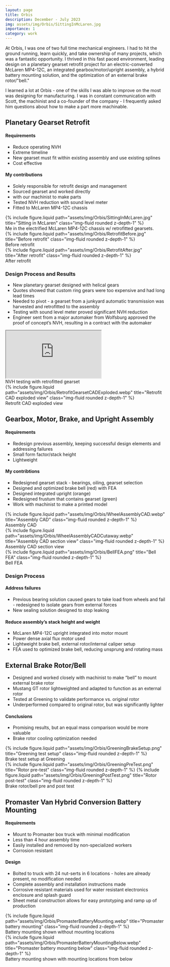 ```yaml
---
layout: page
title: Orbis
description: December - July 2023
img: assets/img/Orbis/SittingInMcLaren.jpg
importance: 1
category: work
---
```


At Orbis, I was one of two full time mechanical engineers. I had to hit the ground running, learn quickly, and take ownership of many projects, which was a fantastic opportunity. I thrived in this fast paced environment, leading design on a planetary gearset retrofit project for an electric-converted McLaren MP4-12C, an integrated gearbox/motor/upright assembly, a hybrid battery mounting solution, and the optimization of an external brake rotor/"bell."

I learned a lot at Orbis - one of the skills I was able to improve on the most was designing for manufacturing. I was in constant communication with Scott, the machinist and a co-founder of the company - I frequently asked him questions about how to make a part more machinable.



## Planetary Gearset Retrofit

#### Requirements
- Reduce operating NVH
- Extreme timeline
- New gearset must fit within existing assembly and use existing splines
- Cost effective

#### My contributions
- Solely responsible for retrofit design and management
- Sourced gearset and worked directly
- with our machinist to make parts
- Tested NVH reduction with sound level meter
- Fitted to McLaren MP4-12C chassis
        
<div class="row">
    <div class="col-sm-6 mt-3 mt-md-0">
        {% include figure.liquid path="assets/img/Orbis/SittingInMcLaren.jpg" title="Sitting in McLaren" class="img-fluid rounded z-depth-1" %}
        <div class="caption">
            Me in the electrified McLaren MP4-12C chassis w/ retrofitted gearsets.
        </div>
    </div>
    <div class="col-sm-3 mt-3 mt-md-0">
        {% include figure.liquid path="assets/img/Orbis/RetrofitBefore.jpg" title="Before retrofit" class="img-fluid rounded z-depth-1" %}
        <div class="caption">
            Before retrofit
        </div>
    </div>
    <div class="col-sm-3 mt-3 mt-md-0">
        {% include figure.liquid path="assets/img/Orbis/RetrofitAfter.jpg" title="After retrofit" class="img-fluid rounded z-depth-1" %}
        <div class="caption">
            After retrofit
        </div>
    </div>
</div>


### Design Process and Results
- New planetary gearset designed with helical gears
- Quotes showed that custom ring gears were too expensive and had long lead times
- Needed to pivot - a gearset from a junkyard automatic transmission was harvested and retrofitted to the assembly
- Testing with sound level meter proved significant NVH reduction
- Engineer sent from a major automaker from Wolfsburg approved the proof of concept’s NVH, resulting in a contract with the automaker

<div class="row">
    <div class="col-sm mt-3 mt-md-0">
       <div class="embed-responsive embed-responsive-16by9">
            <iframe class="embed-responsive-item" src="https://www.youtube.com/embed/mO29dz6uq9s?si=jJons5ZZu0bz3p0Z" allowfullscreen></iframe>
        </div>
        <div class="caption">
            NVH testing with retrofitted gearset
        </div>
    </div>
    <div class="col-sm mt-3 mt-md-0">
         {% include figure.liquid path="assets/img/Orbis/RetrofitGearsetCADExploded.webp" title="Retrofit CAD exploded view" class="img-fluid rounded z-depth-1" %}
         <div class="caption">
            Retrofit CAD exploded view
        </div>
    </div>
</div>



## Gearbox, Motor, Brake, and Upright Assembly

#### Requirements
- Redesign previous assembly, keeping successful design elements and addressing failures
- Small form factor/stack height
- Lightweight

#### My contribtions
- Redesigned gearset stack - bearings, oiling, gearset selection
- Designed and optimized brake bell (red) with FEA
- Designed integrated upright (orange)
- Redesigned frustum that contains gearset (green)
- Work with machinist to make a printed model

<div class="row">
    <div class="col-sm mt-3 mt-md-0">
        {% include figure.liquid path="assets/img/Orbis/WheelAssemblyCAD.webp" title="Assembly CAD" class="img-fluid rounded z-depth-1" %}
        <div class="caption">
            Assembly CAD
        </div>
    </div>
    <div class="col-sm mt-3 mt-md-0">
        {% include figure.liquid path="assets/img/Orbis/WheelAssemblyCADCutaway.webp" title="Assembly CAD section view" class="img-fluid rounded z-depth-1" %}
        <div class="caption">
            Assembly CAD section view
        </div>
    </div>
    <div class="col-sm mt-3 mt-md-0">
        {% include figure.liquid path="assets/img/Orbis/BellFEA.png" title="Bell FEA" class="img-fluid rounded z-depth-1" %}
        <div class="caption">
            Bell FEA
        </div>
    </div>
</div>

### Design Process

#### Address failures
- Previous bearing solution caused gears to take load from wheels and fail - redesigned to isolate gears from external forces
- New sealing solution designed to stop leaking

#### Reduce assembly’s stack height and weight
- McLaren MP4-12C upright integrated into motor mount
- Power dense axial flux motor used
- Lightweight brake bell, external rotor/internal caliper setup
- FEA used to optimized brake bell, reducing unsprung and rotating mass



## External Brake Rotor/Bell
- Designed and worked closely with machinist to make “bell” to mount external brake rotor
- Mustang GT rotor lightweighted and adapted to function as an external rotor
- Tested at Greening to validate performance vs. original rotor
- Underperformed compared to original rotor, but was significantly lighter

#### Conclusions
- Promising results, but an equal mass comparison would be
more valuable
- Brake rotor cooling optimization needed

<div class="row">
    <div class="col-sm-7 mt-3 mt-md-0">
        {% include figure.liquid path="assets/img/Orbis/GreeningBrakeSetup.png" title="Greening test setup" class="img-fluid rounded z-depth-1" %}
        <div class="caption">
            Brake test setup at Greening
        </div>
    </div>
    <div class="col-sm-5 mt-3 mt-md-0">
        {% include figure.liquid path="assets/img/Orbis/GreeningPreTest.png" title="Rotor pre-test" class="img-fluid rounded z-depth-1" %}
        {% include figure.liquid path="assets/img/Orbis/GreeningPostTest.png" title="Rotor post-test" class="img-fluid rounded z-depth-1" %}
        <div class="caption">
            Brake rotor/bell pre and post test
        </div>
    </div>
</div>



## Promaster Van Hybrid Conversion Battery Mounting

#### Requirements
- Mount to Promaster box truck with minimal modification
- Less than 4 hour assembly time
- Easily installed and removed by non-specialized workers
- Corrosion resistant

#### Design
- Bolted to truck with 24 nut-serts in 6 locations - holes are already present, no modification needed
- Complete assembly and installation instructions made
- Corrosive resistant materials used for water resistant electronics enclosure and splash guard
- Sheet metal construction allows for easy prototyping and ramp up of production

<div class="row">
    <div class="col-sm mt-3 mt-md-0">
        {% include figure.liquid path="assets/img/Orbis/PromasterBatteryMounting.webp" title="Promaster battery mounting" class="img-fluid rounded z-depth-1" %}
        <div class="caption">
            Battery mounting shown without mounting locations
        </div>
    </div>
    <div class="col-sm mt-3 mt-md-0">
        {% include figure.liquid path="assets/img/Orbis/PromasterBatteryMountingBelow.webp" title="Promaster battery mounting below" class="img-fluid rounded z-depth-1" %}
        <div class="caption">
            Battery mounting shown with mounting locations from below
        </div>
    </div>
</div>
